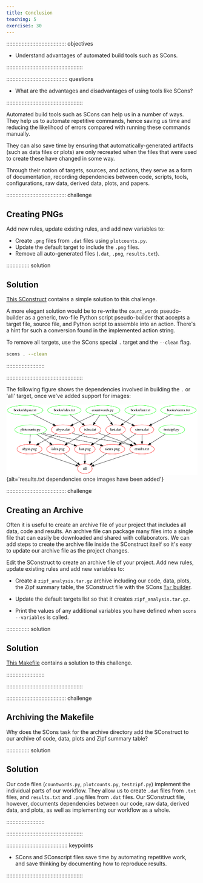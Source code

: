 ```yaml
---
title: Conclusion
teaching: 5
exercises: 30
---
```


::::::::::::::::::::::::::::::::::::::: objectives

- Understand advantages of automated build tools such as SCons.

::::::::::::::::::::::::::::::::::::::::::::::::::

:::::::::::::::::::::::::::::::::::::::: questions

- What are the advantages and disadvantages of using tools like SCons?

::::::::::::::::::::::::::::::::::::::::::::::::::

Automated build tools such as SCons can help us in a number of
ways. They help us to automate repetitive commands, hence saving us
time and reducing the likelihood of errors compared with running
these commands manually.

They can also save time by ensuring that automatically-generated
artifacts (such as data files or plots) are only recreated when the
files that were used to create these have changed in some way.

Through their notion of targets, sources, and actions, they serve
as a form of documentation, recording dependencies between code,
scripts, tools, configurations, raw data, derived data, plots, and
papers.

:::::::::::::::::::::::::::::::::::::::  challenge

## Creating PNGs

Add new rules, update existing rules, and add new variables to:

- Create `.png` files from `.dat` files using `plotcounts.py`.
- Update the default target to include the `.png` files.
- Remove all auto-generated files (`.dat`, `.png`,
  `results.txt`).

:::::::::::::::  solution

## Solution

[This SConstruct](files/code/09-conclusion-challenge-1/SConstruct)
contains a simple solution to this challenge.

A more elegant solution would be to re-write the `count_words` pseudo-builder as a generic, two-file
Python script pseudo-builder that accepts a target file, source file, and Python script to assemble into an
action. There's a hint for such a conversion found in the implemented action string.

To remove all targets, use the SCons special `.` target and the `--clean` flag.

```bash
scons . --clean
```

:::::::::::::::::::::::::

::::::::::::::::::::::::::::::::::::::::::::::::::

The following figure shows the dependencies involved in building the `.` or 'all'
target, once we've added support for images:

![](fig/09-conclusion-challenge-1.png "results.txt dependencies once images have been added"){alt='results.txt dependencies once images have been added'}

:::::::::::::::::::::::::::::::::::::::  challenge

## Creating an Archive

Often it is useful to create an archive file of your project that includes all data, code
and results. An archive file can package many files into a single file that can easily be
downloaded and shared with collaborators. We can add steps to create the archive file inside
the SConstruct itself so it's easy to update our archive file as the project changes.

Edit the SConstruct to create an archive file of your project. Add new rules, update existing
rules and add new variables to:

- Create a `zipf_analysis.tar.gz` archive including our code, data, plots, the Zipf summary table,
  the SConstruct file with the SCons
  [`Tar` builder](https://scons.org/doc/production/HTML/scons-man.html#b-Tar).

- Update the default targets list so that it creates `zipf_analysis.tar.gz`.

- Print the values of any additional variables you have defined when
  `scons --variables` is called.

:::::::::::::::  solution

## Solution

[This Makefile](files/code/09-conclusion-challenge-2/SConstruct)
contains a solution to this challenge.


:::::::::::::::::::::::::

::::::::::::::::::::::::::::::::::::::::::::::::::

:::::::::::::::::::::::::::::::::::::::  challenge

## Archiving the Makefile

Why does the SCons task for the archive directory add the SConstruct to our archive of code,
data, plots and Zipf summary table?

:::::::::::::::  solution

## Solution

Our code files (`countwords.py`, `plotcounts.py`, `testzipf.py`) implement
the individual parts of our workflow. They allow us to create `.dat`
files from `.txt` files, and `results.txt` and `.png` files from `.dat` files.
Our SConstruct file, however, documents dependencies between
our code, raw data, derived data, and plots, as well as implementing
our workflow as a whole.


:::::::::::::::::::::::::

::::::::::::::::::::::::::::::::::::::::::::::::::

:::::::::::::::::::::::::::::::::::::::: keypoints

- SCons and SConscript files save time by automating repetitive work, and save thinking by
  documenting how to reproduce results.

::::::::::::::::::::::::::::::::::::::::::::::::::

